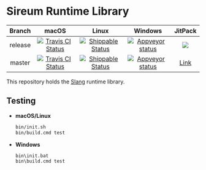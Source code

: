# Sireum Runtime Library

| Branch | macOS | Linux | Windows | JitPack |  
| :----: | :---: | :---: | :---: | :-----: | 
| release | [![Travis CI Status](https://travis-ci.org/sireum/runtime.svg?branch=release)](https://travis-ci.org/sireum/runtime) | [![Shippable Status](https://api.shippable.com/projects/569fb45b1895ca4474703965/badge?branch=release)](https://app.shippable.com/projects/569fb45b1895ca4474703965) |  [![Appveyor status](https://ci.appveyor.com/api/projects/status/je9df66d1gpr62rt/branch/release?svg=true)](https://ci.appveyor.com/project/robby-phd/runtime/branch/release) | [![](https://jitpack.io/v/org.sireum/runtime.svg)](https://jitpack.io/#org.sireum/runtime) |
| master | [![Travis CI Status](https://travis-ci.org/sireum/runtime.svg?branch=master)](https://travis-ci.org/sireum/runtime) | [![Shippable Status](https://api.shippable.com/projects/569fb45b1895ca4474703965/badge?branch=master)](https://app.shippable.com/projects/569fb45b1895ca4474703965) | [![Appveyor status](https://ci.appveyor.com/api/projects/status/je9df66d1gpr62rt/branch/master?svg=true)](https://ci.appveyor.com/project/robby-phd/runtime/branch/master) | [Link](https://jitpack.io/#org.sireum/runtime) |

This repository holds the [Slang](https://github.com/sireum/slang) runtime library.

## Testing

* **macOS/Linux**

  ```bash
  bin/init.sh
  bin/build.cmd test
  ```
  
* **Windows**

  ```cmd
  bin\init.bat
  bin\build.cmd test
  ```
